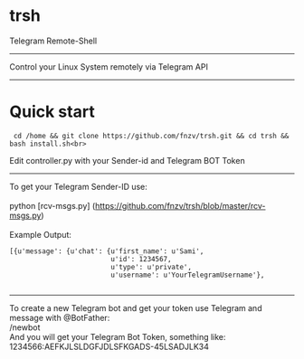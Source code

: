 # trsh
Telegram Remote-Shell 

----------------

Control your Linux System remotely via Telegram API<br>


-----------------

# Quick start
``` cd /home && git clone https://github.com/fnzv/trsh.git && cd trsh && bash install.sh<br>```


Edit controller.py with your Sender-id and Telegram BOT Token<br>

------------------

To get your Telegram Sender-ID use: <br><br>
python [rcv-msgs.py] (https://github.com/fnzv/trsh/blob/master/rcv-msgs.py) <br><br>
Example Output:<br>
```
[{u'message': {u'chat': {u'first_name': u'Sami',
                         u'id': 1234567,
                         u'type': u'private',
                         u'username': u'YourTelegramUsername'},
                         
```
------------------
To create a new Telegram bot and get your token use Telegram and message with @BotFather:<br>
/newbot<br>
And you will get your Telegram Bot Token, something like: 1234566:AEFKJLSLDGFJDLSFKGADS-45LSADJLK34<br>
